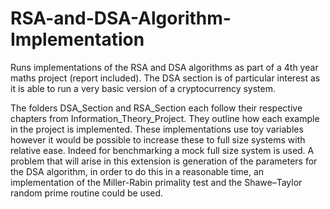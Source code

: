 # RSA-and-DSA-Algorithm-Implementation

Runs implementations of the RSA and DSA algorithms as part of a 4th year maths project (report included). The DSA section is of particular interest as it is able 
to run a very basic version of a cryptocurrency system.

The folders DSA_Section and RSA_Section each follow their respective chapters from Information_Theory_Project. They outline how each example in the project is implemented. These implementations use toy variables however it would be possible to increase these to full size systems with relative ease. Indeed for benchmarking a mock full size system is used. A problem that will arise in this extension is generation of the parameters for the DSA algorithm, in order to do this in a reasonable time, an implementation of the  Miller-Rabin primality test and the Shawe–Taylor random prime routine could be used. 

